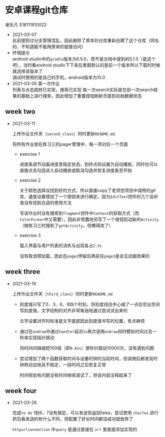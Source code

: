 # 安卓课程git仓库
谢乐凡 518111910022
- 2021-03-07  
此前提到过分支管理混乱，因此删除了原本的仓库重新创建了这个仓库（同名的，不知道能不能用原来的链接访问）
- 环境提示  
android studio中的`gradle`版本为6.5.0，而不是文档中提到的5.1.0（是这个吧），当时看android studio下下来后里面默认的是前一个版本所以下载的时候就选择该版本了  
调试时使用的是自己的手机，android版本为10.0  
- 2021-03-05 第一次作业  
列表与点击跳转已实现，搜索已实现
每一次search实际是在前一次search结果的基础上进行搜索，因此增加了重置按钮刷新页面到初始数据状态



## week two

- 2021-03-11

  上传作业文件夹（`second_class`）同时更新`README.md`

  将所有作业放在练习三的pager管理中，每一项对应一个页面

  - exercise 1

    进度条调节动画进度至指定状态，到终点则设置为自动播放，同时也可以直接点击勾选进入自动播放或取消勾选并恢复进度条至开始

  - exercise 2

    关于颜色选择没找到好的方式，所以直接copy了老师您项目中调用的git库，速度设置增加了一个按钮来进行确定，因为`EditText`控件的几个监听类没有找到合适的使用方法

    写该作业时没有搜索到`fragment`控件中`Context`的获取方式（而`ColorPicker`中又需要），因此非常蠢地另写了一个按钮启动新的`Activity`（做练习三时搜到了`getActivity`，但懒得改了）

  - exercise 3

    载入界面与用户列表的消失与出现各占`2.5s`

    没有取消预加载，因此在`page2`停留后再前往`page3`是会无动画效果的



## week three

- 2021-03-19

  上传作业文件夹（`third_class`）同时更新`README.md`

  - 刻度值只写了0、3、6、9四个时刻，将刻度线往中心缩了一点后空出空间写刻度值，文字绘制的对齐非常笨拙地通过尝试试出来的

    文字设置对齐时标准是文字底部因此刻度值书写的位置，有点麻烦

  - 通过在`ondraw`中通过`handler`延迟`1s`再次调用`ondraw`同时模拟时间过去一秒来实现指针跳动

    将时间间隔缩短100倍（即`0.01s`）使秒针跳动10000次，没有遇到问题

  - 尝试增加了两个函数获取时间与设置时钟的当前时间，但调用后都发现时钟转动加快且不稳定，一段时间之后恢复正常

    时间规划有问题没有时间继续调试了，将该内容注释起来了



## week four

- 2021-03-26

  完成`to do` 1到6，7没有搞定，可以发送但返回false，尝试使用 `charles` 进行抓包看发送的有什么不同，但配置了好长时间都没成功就放弃了

  `httpurlconnection` 中`query` 是通过直接在 `url` 里直接添加实现的